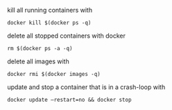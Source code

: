 kill all running containers with
```
docker kill $(docker ps -q)
```

delete all stopped containers with docker
```
rm $(docker ps -a -q)
```

delete all images with
```
docker rmi $(docker images -q)
```

update and stop a container that is in a crash-loop with
```
docker update –restart=no && docker stop
```
